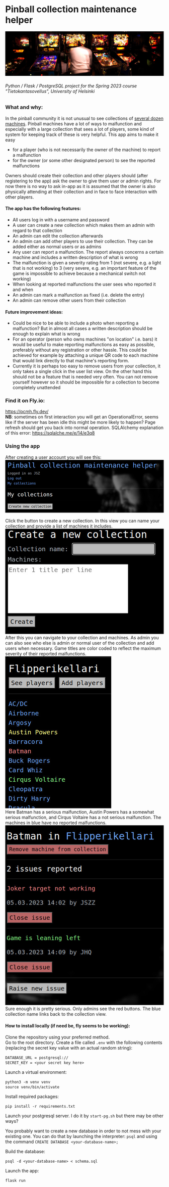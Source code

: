 # Pinball collection maintenance helper
![](docs/x.jpg)
###### Python / Flask / PostgreSQL project for the Spring 2023 course "Tietokantasovellus", University of Helsinki

### What and why:
In the pinball community it is not unusual to see collections of [several dozen machines](http://www.flipperikellari.fi/flipperit/). Pinball machines have a lot of ways to malfunction and especially with a large collection that sees a lot of players, some kind of system for keeping track of these is very helpful. This app aims to make it easy
* for a player (who is not necessarily the owner of the machine) to report a malfunction
* for the owner (or some other designated person) to see the reported malfunctions

Owners should create their collection and other players should (after registering to the app) ask the owner to give them user or admin rights. For now there is no way to ask in-app as it is assumed that the owner is also physically attending at their collection and in face to face interaction with other players.

#### The app has the following features:  

* All users log in with a username and password
* A user can create a new collection which makes them an admin with regard to that collection
* An admin can edit the collection afterwards
* An admin can add other players to use their collection. They can be added either as normal users or as admins
* Any user can report a malfunction. The report always concerns a certain machine and includes a written description of what is wrong
* The malfunction is given a severity rating from 1 (not severe, e.g. a light that is not working) to 3 (very severe, e.g. an important feature of the game is impossible to achieve because a mechanical switch not working)
* When looking at reported malfunctions the user sees who reported it and when
* An admin can mark a malfunction as fixed (i.e. delete the entry)
* An admin can remove other users from their collection

#### Future improvement ideas:

* Could be nice to be able to include a photo when reporting a malfunction? But in almost all cases a written description should be enough to explain what is wrong
* For an operator (person who owns machines "on location" i.e. bars) it would be useful to make reporting malfunctions as easy as possible, preferably without any registration or other hassle. This could be achieved for example by attaching a unique QR code to each machine that would link directly to that machine's reporting form.
* Currently it is perhaps too easy to remove users from your collection, it only takes a single click in the user list view. On the other hand this should not be a feature that is needed very often. You can not remove yourself however so it should be impossible for a collection to become completely unattended

### Find it on Fly.io:
https://pcmh.fly.dev/  
**NB**: sometimes on first interaction you will get an OperationalError, seems like if the server has been idle this might be more likely to happen? Page refresh should get you back into normal operation. SQLAlchemy explanation of this error: https://sqlalche.me/e/14/e3q8  

### Using the app
After creating a user account you will see this:
![](docs/1.jpg)

Click the button to create a new collection. In this view you can name your collection and provide a list of machines it includes.  
![](docs/2.jpg)  
After this you can navigate to your collection and machines. As admin you can also see who else is admin or normal user of the collection and add users when necessary. Game titles are color coded to reflect the maximum severity of their reported malfunctions.  
![](docs/3.jpg)  
Here Batman has a serious malfunction, Austin Powers has a somewhat serious malfunction, and Cirqus Voltaire has a not serious malfunction. The machines in blue have no reported malfunctions.  
![](docs/4.jpg)  
Sure enough it is pretty serious. Only admins see the red buttons. The blue collection name links back to the collection view.


#### How to install locally (if need be, fly seems to be working):
Clone the repository using your preferred method.  
Go to the root directory. Create a file called `.env` with the following contents (replacing the secret key value with an actual random string):
```
DATABASE_URL = postgresql://
SECRET_KEY = <your secret key here>
```
Launch a virtual environment:
```
python3 -m venv venv
source venv/bin/activate
```
Install required packages:
```
pip install -r requirements.txt
```
Launch your postgresql server. I do it by `start-pg.sh` but there may be other ways?

You probably want to create a new database in order to not mess with your existing one. You can do that by launching the interpreter: `psql` and using the command `CREATE DATABASE <your-database-name>;`

Build the database:
```
psql -d <your-database-name> < schema.sql
```
Launch the app:
```
flask run
```
